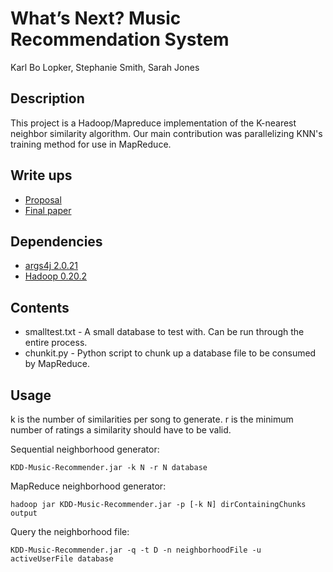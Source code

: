 What’s Next? Music Recommendation System
========================================
Karl Bo Lopker, Stephanie Smith, Sarah Jones

Description
-----------
This project is a Hadoop/Mapreduce implementation of the K-nearest neighbor similarity algorithm. Our main contribution was parallelizing KNN's training method for use in MapReduce.

Write ups
--------
* [Proposal](https://docs.google.com/document/d/18yulhDmP1zktvbdwsnsth73NDUhM3rBdnQpP5M5wRDc/edit)
* [Final paper](https://github.com/blopker/KDD-Music-Recommender-MapReduce/blob/master/CS290NKNNMapReduceFinalPaper.pdf?raw=true)

Dependencies
------------
* [args4j 2.0.21](http://args4j.kohsuke.org/)
* [Hadoop 0.20.2](http://hadoop.apache.org/)

Contents
--------
* smalltest.txt - A small database to test with. Can be run through the entire process.
* chunkit.py - Python script to chunk up a database file to be consumed by MapReduce.

Usage
-----
k is the number of similarities per song to generate.
r is the minimum number of ratings a similarity should have to be valid.


Sequential neighborhood generator:

	KDD-Music-Recommender.jar -k N -r N database

MapReduce neighborhood generator:

	hadoop jar KDD-Music-Recommender.jar -p [-k N] dirContainingChunks output

Query the neighborhood file:

	KDD-Music-Recommender.jar -q -t D -n neighborhoodFile -u activeUserFile database
